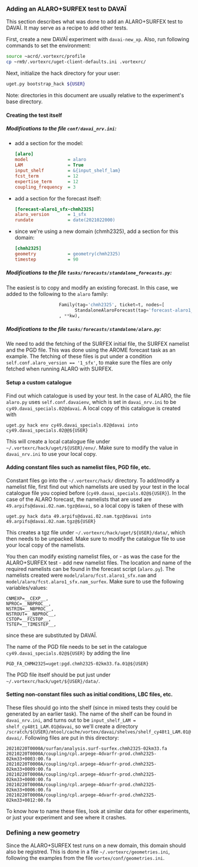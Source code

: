### Adding an ALARO+SURFEX test to DAVAÏ

This section describes what was done to add an ALARO+SURFEX test to DAVAÏ. It may serve as a recipe to add other tests.

First, create a new DAVAÏ experiment with `davai-new_xp`. Also, run following commands to set the environment:

```bash
source ~acrd/.vortexrc/profile
cp ~rm9/.vortexrc/uget-client-defaults.ini .vortexrc/
```

Next, initialize the hack directory for your user:

```bash
uget.py bootstrap_hack ${USER}
```

Note: directories in this document are usually relative to the experiment's base directory.

#### Creating the test itself

##### Modifications to the file `conf/davai_nrv.ini`:

* add a section for the model:
  ```ini
  [alaro]
  model               = alaro
  LAM                 = True
  input_shelf         = &{input_shelf_lam}
  fcst_term           = 12
  expertise_term      = 12
  coupling_frequency  = 3
  ```

* add a section for the forecast itself:
  ```ini
  [forecast-alaro1_sfx-chmh2325]
  alaro_version       = 1_sfx
  rundate             = date(2021022000)
  ```

* since we're using a new domain (chmh2325), add a section for this domain:
  ```ini
  [chmh2325]
  geometry            = geometry(chmh2325)
  timestep            = 90
  ```

##### Modifications to the file `tasks/forecasts/standalone_forecasts.py`:

The easiest is to copy and modify an existing forecast. In this case, we added to the following to the `alaro` family:
```python
                    Family(tag='chmh2325', ticket=t, nodes=[
                          StandaloneAlaroForecast(tag='forecast-alaro1_sfx-chmh2325', ticket=t, **kw),
                    , **kw),
```
					   
##### Modifications to the file `tasks/forecasts/standalone/alaro.py`:

We need to add the fetching of the SURFEX initial file, the SURFEX namelist and the PGD file. This was done using the AROME forecast task as an example. The fetching of these files is put under a condition `self.conf.alaro_version == '1_sfx'`, to make sure the files are only fetched when running ALARO with SURFEX.

#### Setup a custom catalogue

Find out which catalogue is used by your test. In the case of ALARO, the file `alaro.py` uses ```self.conf.davaienv```, which is set in `davai_nrv.ini` to be `cy49.davai_specials.02@davai`. A local copy of this catalogue is created with

```
uget.py hack env cy49.davai_specials.02@davai into cy49.davai_specials.02@@${USER}
```

This will create a local catalogue file under `~/.vortexrc/hack/uget/${USER}/env/`. Make sure to modify the value in `davai_nrv.ini` to use your local copy.

#### Adding constant files such as namelist files, PGD file, etc.

Constant files go into the `~/.vortexrc/hack/` directory. To add/modify a namelist file, first find out which namelists are used by your test in the local catalogue file you copied before (`cy49.davai_specials.02@${USER}`). In the case of the ALARO forecast, the namelists that are used are `49.arpifs@davai.02.nam.tgz@davai`, so a local copy is taken of these with

```
uget.py hack data 49.arpifs@davai.02.nam.tgz@davai into 49.arpifs@davai.02.nam.tgz@${USER}
```

This creates a tgz file under `~/.vortexrc/hack/uget/${USER}/data/`, which then needs to be unpacked. Make sure to modify the catalogue file to use your local copy of the namelists.

You then can modify existing namelist files, or - as was the case for the ALARO+SURFEX test - add new namelist files. The location and name of the required namelists can be found in the forecast script (`alaro.py`). The namelists created were `model/alaro/fcst.alaro1_sfx.nam` and `model/alaro/fcst.alaro1_sfx.nam_surfex`. Make sure to use the following variables/values:

```
CNMEXP=__CEXP__,
NPROC=__NBPROC__,
NSTRIN=__NBPROC__,
NSTROUT=__NBPROC__,
CSTOP=__FCSTOP__,
TSTEP=__TIMESTEP__,
```
since these are substituted by DAVAÏ.

The name of the PGD file needs to be set in the catalogue `cy49.davai_specials.02@${USER}` by adding the line

```
PGD_FA_CHMH2325=uget:pgd.chmh2325-02km33.fa.01@${USER}
```

The PGD file itself should be put just under `~/.vortexrc/hack/uget/${USER}/data/`.

#### Setting non-constant files such as initial conditions, LBC files, etc.

These files should go into the shelf (since in mixed tests they could be generated by an earlier task). The name of the shelf can be found in `davai_nrv.ini`, and turns out to be `input_shelf_LAM = shelf_cy48t1_LAM.01@davai`, so we'll create a directory `/scratch/${USER}/mtool/cache/vortex/davai/shelves/shelf_cy48t1_LAM.01@davai/`. Following files are put in this directory:

```
20210220T0000A/surfan/analysis.surf-surfex.chmh2325-02km33.fa
20210220T0000A/coupling/cpl.arpege-4dvarfr-prod.chmh2325-02km33+0003:00.fa
20210220T0000A/coupling/cpl.arpege-4dvarfr-prod.chmh2325-02km33+0009:00.fa
20210220T0000A/coupling/cpl.arpege-4dvarfr-prod.chmh2325-02km33+0000:00.fa
20210220T0000A/coupling/cpl.arpege-4dvarfr-prod.chmh2325-02km33+0006:00.fa
20210220T0000A/coupling/cpl.arpege-4dvarfr-prod.chmh2325-02km33+0012:00.fa
```

To know how to name these files, look at similar data for other experiments, or just your experiment and see where it crashes.

### Defining a new geometry

Since the ALARO+SURFEX test runs on a new domain, this domain should also be registred. This is done in a file `~/.vortexrc/geometries.ini`, following the examples from the file `vortex/conf/geometries.ini`.
